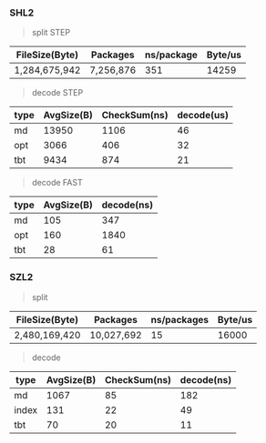 ### SHL2

> split STEP

FileSize(Byte)|  Packages| ns/package| Byte/us
--------------|----------|-----------|--------
 1,284,675,942| 7,256,876|        351|   14259


> decode STEP

 type|AvgSize(B)|CheckSum(ns)|decode(us)
-----|----------|------------|----------
   md|     13950|        1106|        46
  opt|      3066|         406|        32
  tbt|      9434|         874|        21

> decode FAST

 type|AvgSize(B)|decode(ns)
-----|----------|----------
   md|       105|       347 
  opt|       160|      1840
  tbt|        28|        61


### SZL2
> split

FileSize(Byte)|   Packages| ns/packages| Byte/us
--------------|-----------|------------|--------
 2,480,169,420| 10,027,692|          15|   16000


> decode

 type|AvgSize(B)|CheckSum(ns)|decode(ns)
-----|----------|------------|----------
   md|      1067|          85|       182
index|       131|          22|        49
  tbt|        70|          20|        11
